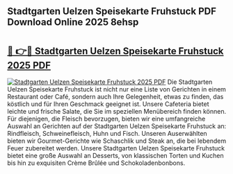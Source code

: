 ## Stadtgarten Uelzen Speisekarte Fruhstuck PDF Download Online 2025 8ehsp

# <h2><a href="http://gcau8kn.nevu.top/?p=Stadtgarten+Uelzen+Speisekarte+Fruhstuck">🔗 👉🔴 Stadtgarten Uelzen Speisekarte Fruhstuck 2025 PDF</a></h2>

[![Stadtgarten Uelzen Speisekarte Fruhstuck 2025 PDF](https://i.imgur.com/dBaPXMq.png)](http://gcau8kn.nevu.top/?p=Stadtgarten+Uelzen+Speisekarte+Fruhstuck)
Die Stadtgarten Uelzen Speisekarte Fruhstuck ist nicht nur eine Liste von Gerichten in einem Restaurant oder Café, sondern auch Ihre Gelegenheit, etwas zu finden, das köstlich und für Ihren Geschmack geeignet ist. Unsere Cafeteria bietet leichte und frische Salate, die Sie im speziellen Menübereich finden können. Für diejenigen, die Fleisch bevorzugen, bieten wir eine umfangreiche Auswahl an Gerichten auf der Stadtgarten Uelzen Speisekarte Fruhstuck an: Rindfleisch, Schweinefleisch, Huhn und Fisch. Unseren Auserwählten bieten wir Gourmet-Gerichte wie Schaschlik und Steak an, die bei lebendem Feuer zubereitet werden. Unsere Stadtgarten Uelzen Speisekarte Fruhstuck bietet eine große Auswahl an Desserts, von klassischen Torten und Kuchen bis hin zu exquisiten Crème Brûlée und Schokoladenbonbons.
